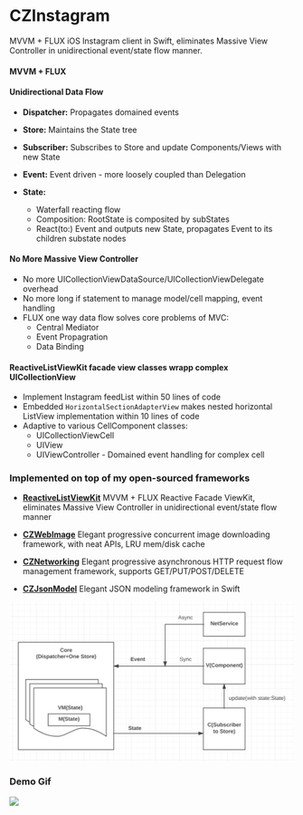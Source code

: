 # CZInstagram

MVVM + FLUX iOS Instagram client in Swift, eliminates Massive View Controller in unidirectional event/state flow manner.
 
#### MVVM + FLUX

#### Unidirectional Data Flow
 * **Dispatcher:** Propagates domained events

 * **Store:** Maintains the State tree

 * **Subscriber:** Subscribes to Store and update Components/Views with new State

 * **Event:** Event driven - more loosely coupled than Delegation
    
 * **State:**
   * Waterfall reacting flow
   * Composition: RootState is composited by subStates
   * React(to:) Event and outputs new State, propagates Event to its children substate nodes

#### No More Massive View Controller
 * No more UICollectionViewDataSource/UICollectionViewDelegate overhead
 * No more long if statement to manage model/cell mapping, event handling
 * FLUX one way data flow solves core problems of MVC: 
   * Central Mediator
   * Event Propagration
   * Data Binding

#### ReactiveListViewKit facade view classes wrapp complex UICollectionView
 * Implement Instagram feedList within 50 lines of code
 * Embedded `HorizontalSectionAdapterView` makes nested horizontal ListView implementation within 10 lines of code
 * Adaptive to various CellComponent classes:
   * UICollectionViewCell
   * UIView
   * UIViewController - Domained event handling for complex cell
   
### Implemented on top of my open-sourced frameworks 
 * [**ReactiveListViewKit**](https://github.com/showt1me/ReactiveListViewKit) MVVM + FLUX Reactive Facade ViewKit, eliminates Massive View Controller in unidirectional event/state flow manner
 
 * [**CZWebImage**](https://github.com/showt1me/CZWebImage)
 Elegant progressive concurrent image downloading framework, with neat APIs, LRU mem/disk cache
 
 * [**CZNetworking**](https://github.com/showt1me/CZNetworking)
 Elegant progressive asynchronous HTTP request flow management framework, supports GET/PUT/POST/DELETE
 
 * [**CZJsonModel**](https://github.com/showt1me/CZJsonModel)
 Elegant JSON modeling framework in Swift

  <img src="./Documents/FLUX.png">

### Demo Gif

<img src="./Documents/CZInstagram.gif">

  